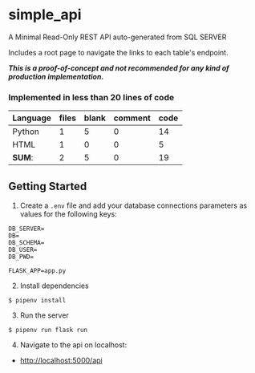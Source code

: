 # simple_api
A Minimal Read-Only REST API auto-generated from SQL SERVER

Includes a root page to navigate the links to each table's endpoint. 

***This is a proof-of-concept and not recommended for any kind of production implementation.***

### Implemented in less than 20 lines of code

| Language                     | files          | blank        | comment           | code |
| ---------------------------- | -------------- | ------------ | ----------------- | ---- |
| Python                       |   1            | 5            | 0                 | 14   |
| HTML                         |   1            | 0            | 0                 | 5    |
| **SUM**:                     |   2            | 5            | 0                 | 19   |


## Getting Started

1. Create a `.env` file and add your database connections parameters as values for the following keys:

```
DB_SERVER=
DB=
DB_SCHEMA=
DB_USER=
DB_PWD=

FLASK_APP=app.py
```

2. Install dependencies

```
$ pipenv install
```

3. Run the server

```
$ pipenv run flask run
```

4. Navigate to the api on localhost: 
- [http://localhost:5000/api](http://localhost:5000/api)